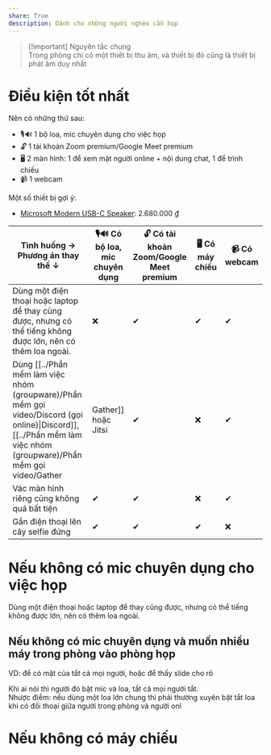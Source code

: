 ```yaml
---  
share: True  
description: Dành cho những người nghèo cần họp  
---  
```

  
> [!important] Nguyên tắc chung  
> Trong phòng chỉ có một thiết bị thu âm, và thiết bị đó cũng là thiết bị phát âm duy nhất  
  
# Điều kiện tốt nhất   
Nên có những thứ sau:  
- 🎙️🔊 1 bộ loa, mic chuyên dụng cho việc họp  
- 🔓 1 tài khoản Zoom premium/Google Meet premium  
- 🖥️ 2 màn hình: 1 để xem mặt người online + nội dung chat, 1 để trình chiếu  
- 📹 1 webcam   
  
Một số thiết bị gợi ý:  
- [Microsoft Modern USB-C Speaker](https://www.youtube.com/watch?v=S2qjBBnVeqU "Giờ họp khỏi xài tai nghe nữa, quá ngon: Microsoft Modern USB-C Speaker - YouTube"): 2.680.000 ₫  
  
| Tình huống →<br>Phương án thay thế ↓                                                                         | 🎙️🔊 Có bộ loa, mic chuyên dụng | 🔓 Có tài khoản Zoom/Google Meet premium | 🖥️ Có máy chiếu | 📹 Có webcam |  
| ------------------------------------------------------------------------------------------------------------ | ------------------------------- | ---------------------------------------- | --------------- | ------------ |  
| Dùng một điện thoại hoặc laptop để thay cũng được, nhưng có thể tiếng không được lớn, nên có thêm loa ngoài. | ❌                              | ✔                                        | ✔               | ✔            |  
| Dùng [[../Phần mềm làm việc nhóm (groupware)/Phần mềm gọi video/Discord (gọi online)\|Discord]], [[../Phần mềm làm việc nhóm (groupware)/Phần mềm gọi video/Gather|Gather]] hoặc Jitsi                                                | ✔                               | ❌                                       | ✔               | ✔            |  
| Vác màn hình riêng cũng không quá bất tiện                                                                   | ✔                               | ✔                                        | ❌              | ✔            |  
| Gắn điện thoại lên cây selfie đứng                                                                           | ✔                               | ✔                                        | ✔               | ❌             |  
# Nếu không có mic chuyên dụng cho việc họp  
Dùng một điện thoại hoặc laptop để thay cũng được, nhưng có thể tiếng không được lớn, nên có thêm loa ngoài.  
  
## Nếu không có mic chuyên dụng và muốn nhiều máy trong phòng vào phòng họp  
VD: để có mặt của tất cả mọi người, hoặc để thấy slide cho rõ  
  
Khi ai nói thì người đó bật mic và loa, tất cả mọi người tắt.  
Nhược điểm: nếu dùng một loa lớn chung thì phải thường xuyên bật tắt loa khi có đối thoại giữa người trong phòng và người onl  
  
# Nếu không có máy chiếu  
